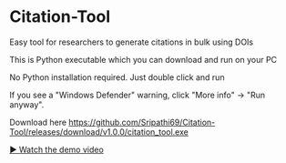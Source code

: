 # Citation-Tool
Easy tool for researchers to generate citations in bulk using DOIs

This is Python executable which you can download and run on your PC

No Python installation required. Just double click and run

If you see a "Windows Defender" warning, click "More info" → "Run anyway".

Download here https://github.com/Sripathi69/Citation-Tool/releases/download/v1.0.0/citation_tool.exe


[▶️ Watch the demo video](https://youtu.be/GzIss0YGMOg)

